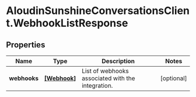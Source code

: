 # AloudinSunshineConversationsClient.WebhookListResponse

## Properties

Name | Type | Description | Notes
------------ | ------------- | ------------- | -------------
**webhooks** | [**[Webhook]**](Webhook.md) | List of webhooks associated with the integration. | [optional] 


